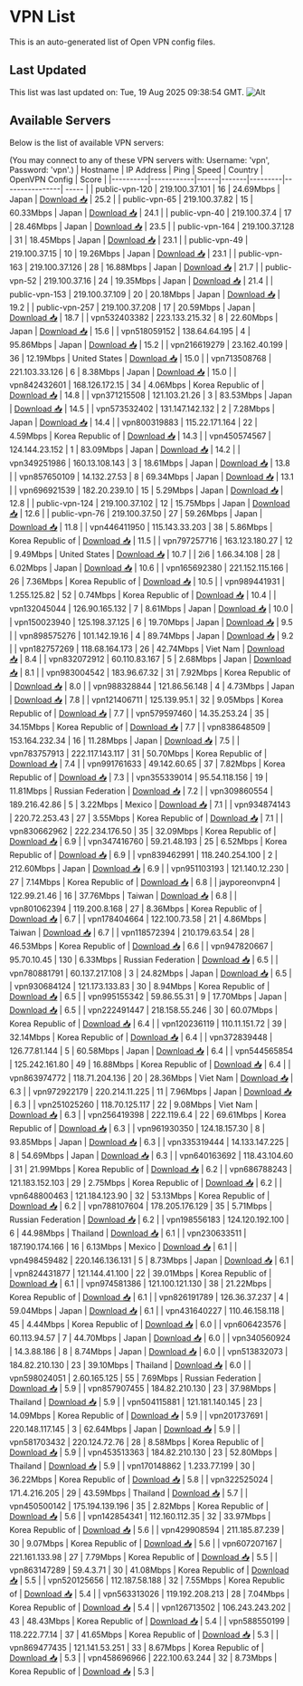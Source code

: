 # VPN List

This is an auto-generated list of Open VPN config files.

## Last Updated

This list was last updated on: Tue, 19 Aug 2025 09:38:54 GMT.
![Alt](https://repobeats.axiom.co/api/embed/186b98318ef1479477931607c1ad7d823f12451f.svg "Repobeats analytics image")

## Available Servers

Below is the list of available VPN servers:

(You may connect to any of these VPN servers with: Username: 'vpn', Password: 'vpn'.)
| Hostname | IP Address | Ping | Speed | Country | OpenVPN Config | Score |
|----------|------------|------|-------|---------|----------------| ----- |
| public-vpn-120 | 219.100.37.101 | 16 | 24.69Mbps | Japan | [Download 📥](./configs/server_0_JP.ovpn) | 25.2 |
| public-vpn-65 | 219.100.37.82 | 15 | 60.33Mbps | Japan | [Download 📥](./configs/server_1_JP.ovpn) | 24.1 |
| public-vpn-40 | 219.100.37.4 | 17 | 28.46Mbps | Japan | [Download 📥](./configs/server_2_JP.ovpn) | 23.5 |
| public-vpn-164 | 219.100.37.128 | 31 | 18.45Mbps | Japan | [Download 📥](./configs/server_3_JP.ovpn) | 23.1 |
| public-vpn-49 | 219.100.37.15 | 10 | 19.26Mbps | Japan | [Download 📥](./configs/server_4_JP.ovpn) | 23.1 |
| public-vpn-163 | 219.100.37.126 | 28 | 16.88Mbps | Japan | [Download 📥](./configs/server_5_JP.ovpn) | 21.7 |
| public-vpn-52 | 219.100.37.16 | 24 | 19.35Mbps | Japan | [Download 📥](./configs/server_6_JP.ovpn) | 21.4 |
| public-vpn-153 | 219.100.37.109 | 20 | 20.18Mbps | Japan | [Download 📥](./configs/server_7_JP.ovpn) | 19.2 |
| public-vpn-257 | 219.100.37.208 | 17 | 20.59Mbps | Japan | [Download 📥](./configs/server_8_JP.ovpn) | 18.7 |
| vpn532403382 | 223.133.215.32 | 8 | 22.60Mbps | Japan | [Download 📥](./configs/server_9_JP.ovpn) | 15.6 |
| vpn518059152 | 138.64.64.195 | 4 | 95.86Mbps | Japan | [Download 📥](./configs/server_10_JP.ovpn) | 15.2 |
| vpn216619279 | 23.162.40.199 | 36 | 12.19Mbps | United States | [Download 📥](./configs/server_11_US.ovpn) | 15.0 |
| vpn713508768 | 221.103.33.126 | 6 | 8.38Mbps | Japan | [Download 📥](./configs/server_12_JP.ovpn) | 15.0 |
| vpn842432601 | 168.126.172.15 | 34 | 4.06Mbps | Korea Republic of | [Download 📥](./configs/server_13_KR.ovpn) | 14.8 |
| vpn371215508 | 121.103.21.26 | 3 | 83.53Mbps | Japan | [Download 📥](./configs/server_14_JP.ovpn) | 14.5 |
| vpn573532402 | 131.147.142.132 | 2 | 7.28Mbps | Japan | [Download 📥](./configs/server_15_JP.ovpn) | 14.4 |
| vpn800319883 | 115.22.171.164 | 22 | 4.59Mbps | Korea Republic of | [Download 📥](./configs/server_16_KR.ovpn) | 14.3 |
| vpn450574567 | 124.144.23.152 | 1 | 83.09Mbps | Japan | [Download 📥](./configs/server_17_JP.ovpn) | 14.2 |
| vpn349251986 | 160.13.108.143 | 3 | 18.61Mbps | Japan | [Download 📥](./configs/server_18_JP.ovpn) | 13.8 |
| vpn857650109 | 14.132.27.53 | 8 | 69.34Mbps | Japan | [Download 📥](./configs/server_19_JP.ovpn) | 13.1 |
| vpn696921539 | 182.20.239.10 | 15 | 5.29Mbps | Japan | [Download 📥](./configs/server_20_JP.ovpn) | 12.8 |
| public-vpn-124 | 219.100.37.102 | 12 | 15.75Mbps | Japan | [Download 📥](./configs/server_21_JP.ovpn) | 12.6 |
| public-vpn-76 | 219.100.37.50 | 27 | 59.26Mbps | Japan | [Download 📥](./configs/server_22_JP.ovpn) | 11.8 |
| vpn446411950 | 115.143.33.203 | 38 | 5.86Mbps | Korea Republic of | [Download 📥](./configs/server_23_KR.ovpn) | 11.5 |
| vpn797257716 | 163.123.180.27 | 12 | 9.49Mbps | United States | [Download 📥](./configs/server_24_US.ovpn) | 10.7 |
| 2i6 | 1.66.34.108 | 28 | 6.02Mbps | Japan | [Download 📥](./configs/server_25_JP.ovpn) | 10.6 |
| vpn165692380 | 221.152.115.166 | 26 | 7.36Mbps | Korea Republic of | [Download 📥](./configs/server_26_KR.ovpn) | 10.5 |
| vpn989441931 | 1.255.125.82 | 52 | 0.74Mbps | Korea Republic of | [Download 📥](./configs/server_27_KR.ovpn) | 10.4 |
| vpn132045044 | 126.90.165.132 | 7 | 8.61Mbps | Japan | [Download 📥](./configs/server_28_JP.ovpn) | 10.0 |
| vpn150023940 | 125.198.37.125 | 6 | 19.70Mbps | Japan | [Download 📥](./configs/server_29_JP.ovpn) | 9.5 |
| vpn898575276 | 101.142.19.16 | 4 | 89.74Mbps | Japan | [Download 📥](./configs/server_30_JP.ovpn) | 9.2 |
| vpn182757269 | 118.68.164.173 | 26 | 42.74Mbps | Viet Nam | [Download 📥](./configs/server_31_VN.ovpn) | 8.4 |
| vpn832072912 | 60.110.83.167 | 5 | 2.68Mbps | Japan | [Download 📥](./configs/server_32_JP.ovpn) | 8.1 |
| vpn983004542 | 183.96.67.32 | 31 | 7.92Mbps | Korea Republic of | [Download 📥](./configs/server_33_KR.ovpn) | 8.0 |
| vpn988328844 | 121.86.56.148 | 4 | 4.73Mbps | Japan | [Download 📥](./configs/server_34_JP.ovpn) | 7.8 |
| vpn121406711 | 125.139.95.1 | 32 | 9.05Mbps | Korea Republic of | [Download 📥](./configs/server_35_KR.ovpn) | 7.7 |
| vpn579597460 | 14.35.253.24 | 35 | 34.15Mbps | Korea Republic of | [Download 📥](./configs/server_36_KR.ovpn) | 7.7 |
| vpn838648509 | 153.164.232.34 | 16 | 11.28Mbps | Japan | [Download 📥](./configs/server_37_JP.ovpn) | 7.5 |
| vpn783757913 | 222.117.143.117 | 31 | 50.70Mbps | Korea Republic of | [Download 📥](./configs/server_38_KR.ovpn) | 7.4 |
| vpn991761633 | 49.142.60.65 | 37 | 7.82Mbps | Korea Republic of | [Download 📥](./configs/server_39_KR.ovpn) | 7.3 |
| vpn355339014 | 95.54.118.156 | 19 | 11.81Mbps | Russian Federation | [Download 📥](./configs/server_40_RU.ovpn) | 7.2 |
| vpn309860554 | 189.216.42.86 | 5 | 3.22Mbps | Mexico | [Download 📥](./configs/server_41_MX.ovpn) | 7.1 |
| vpn934874143 | 220.72.253.43 | 27 | 3.55Mbps | Korea Republic of | [Download 📥](./configs/server_42_KR.ovpn) | 7.1 |
| vpn830662962 | 222.234.176.50 | 35 | 32.09Mbps | Korea Republic of | [Download 📥](./configs/server_43_KR.ovpn) | 6.9 |
| vpn347416760 | 59.21.48.193 | 25 | 6.52Mbps | Korea Republic of | [Download 📥](./configs/server_44_KR.ovpn) | 6.9 |
| vpn839462991 | 118.240.254.100 | 2 | 212.60Mbps | Japan | [Download 📥](./configs/server_45_JP.ovpn) | 6.9 |
| vpn951103193 | 121.140.12.230 | 27 | 7.14Mbps | Korea Republic of | [Download 📥](./configs/server_46_KR.ovpn) | 6.8 |
| jayporeonvpn4 | 122.99.21.46 | 16 | 37.76Mbps | Taiwan | [Download 📥](./configs/server_47_TW.ovpn) | 6.8 |
| vpn801062394 | 119.200.8.168 | 27 | 8.36Mbps | Korea Republic of | [Download 📥](./configs/server_48_KR.ovpn) | 6.7 |
| vpn178404664 | 122.100.73.58 | 21 | 4.86Mbps | Taiwan | [Download 📥](./configs/server_49_TW.ovpn) | 6.7 |
| vpn118572394 | 210.179.63.54 | 28 | 46.53Mbps | Korea Republic of | [Download 📥](./configs/server_50_KR.ovpn) | 6.6 |
| vpn947820667 | 95.70.10.45 | 130 | 6.33Mbps | Russian Federation | [Download 📥](./configs/server_51_RU.ovpn) | 6.5 |
| vpn780881791 | 60.137.217.108 | 3 | 24.82Mbps | Japan | [Download 📥](./configs/server_52_JP.ovpn) | 6.5 |
| vpn930684124 | 121.173.133.83 | 30 | 8.94Mbps | Korea Republic of | [Download 📥](./configs/server_53_KR.ovpn) | 6.5 |
| vpn995155342 | 59.86.55.31 | 9 | 17.70Mbps | Japan | [Download 📥](./configs/server_54_JP.ovpn) | 6.5 |
| vpn222491447 | 218.158.55.246 | 30 | 60.07Mbps | Korea Republic of | [Download 📥](./configs/server_55_KR.ovpn) | 6.4 |
| vpn120236119 | 110.11.151.72 | 39 | 32.14Mbps | Korea Republic of | [Download 📥](./configs/server_56_KR.ovpn) | 6.4 |
| vpn372839448 | 126.77.81.144 | 5 | 60.58Mbps | Japan | [Download 📥](./configs/server_57_JP.ovpn) | 6.4 |
| vpn544565854 | 125.242.161.80 | 49 | 16.88Mbps | Korea Republic of | [Download 📥](./configs/server_58_KR.ovpn) | 6.4 |
| vpn863974772 | 118.71.204.136 | 20 | 28.36Mbps | Viet Nam | [Download 📥](./configs/server_59_VN.ovpn) | 6.3 |
| vpn972922179 | 220.214.11.225 | 11 | 7.96Mbps | Japan | [Download 📥](./configs/server_60_JP.ovpn) | 6.3 |
| vpn251025260 | 118.70.125.117 | 22 | 9.08Mbps | Viet Nam | [Download 📥](./configs/server_61_VN.ovpn) | 6.3 |
| vpn256419398 | 222.119.6.4 | 22 | 69.61Mbps | Korea Republic of | [Download 📥](./configs/server_62_KR.ovpn) | 6.3 |
| vpn961930350 | 124.18.157.30 | 8 | 93.85Mbps | Japan | [Download 📥](./configs/server_63_JP.ovpn) | 6.3 |
| vpn335319444 | 14.133.147.225 | 8 | 54.69Mbps | Japan | [Download 📥](./configs/server_64_JP.ovpn) | 6.3 |
| vpn640163692 | 118.43.104.60 | 31 | 21.99Mbps | Korea Republic of | [Download 📥](./configs/server_65_KR.ovpn) | 6.2 |
| vpn686788243 | 121.183.152.103 | 29 | 2.75Mbps | Korea Republic of | [Download 📥](./configs/server_66_KR.ovpn) | 6.2 |
| vpn648800463 | 121.184.123.90 | 32 | 53.13Mbps | Korea Republic of | [Download 📥](./configs/server_67_KR.ovpn) | 6.2 |
| vpn788107604 | 178.205.176.129 | 35 | 5.71Mbps | Russian Federation | [Download 📥](./configs/server_68_RU.ovpn) | 6.2 |
| vpn198556183 | 124.120.192.100 | 6 | 44.98Mbps | Thailand | [Download 📥](./configs/server_69_TH.ovpn) | 6.1 |
| vpn230633511 | 187.190.174.166 | 16 | 6.13Mbps | Mexico | [Download 📥](./configs/server_70_MX.ovpn) | 6.1 |
| vpn498459482 | 220.146.136.131 | 5 | 8.73Mbps | Japan | [Download 📥](./configs/server_71_JP.ovpn) | 6.1 |
| vpn824431877 | 121.144.41.100 | 22 | 39.01Mbps | Korea Republic of | [Download 📥](./configs/server_72_KR.ovpn) | 6.1 |
| vpn974581386 | 121.100.121.130 | 38 | 21.22Mbps | Korea Republic of | [Download 📥](./configs/server_73_KR.ovpn) | 6.1 |
| vpn826191789 | 126.36.37.237 | 4 | 59.04Mbps | Japan | [Download 📥](./configs/server_74_JP.ovpn) | 6.1 |
| vpn431640227 | 110.46.158.118 | 45 | 4.44Mbps | Korea Republic of | [Download 📥](./configs/server_75_KR.ovpn) | 6.0 |
| vpn606423576 | 60.113.94.57 | 7 | 44.70Mbps | Japan | [Download 📥](./configs/server_76_JP.ovpn) | 6.0 |
| vpn340560924 | 14.3.88.186 | 8 | 8.74Mbps | Japan | [Download 📥](./configs/server_77_JP.ovpn) | 6.0 |
| vpn513832073 | 184.82.210.130 | 23 | 39.10Mbps | Thailand | [Download 📥](./configs/server_78_TH.ovpn) | 6.0 |
| vpn598024051 | 2.60.165.125 | 55 | 7.69Mbps | Russian Federation | [Download 📥](./configs/server_79_RU.ovpn) | 5.9 |
| vpn857907455 | 184.82.210.130 | 23 | 37.98Mbps | Thailand | [Download 📥](./configs/server_80_TH.ovpn) | 5.9 |
| vpn504115881 | 121.181.140.145 | 23 | 14.09Mbps | Korea Republic of | [Download 📥](./configs/server_81_KR.ovpn) | 5.9 |
| vpn201737691 | 220.148.117.145 | 3 | 62.64Mbps | Japan | [Download 📥](./configs/server_82_JP.ovpn) | 5.9 |
| vpn581703432 | 220.124.72.76 | 28 | 8.58Mbps | Korea Republic of | [Download 📥](./configs/server_83_KR.ovpn) | 5.9 |
| vpn453513363 | 184.82.210.130 | 23 | 52.80Mbps | Thailand | [Download 📥](./configs/server_84_TH.ovpn) | 5.9 |
| vpn170148862 | 1.233.77.199 | 30 | 36.22Mbps | Korea Republic of | [Download 📥](./configs/server_85_KR.ovpn) | 5.8 |
| vpn322525024 | 171.4.216.205 | 29 | 43.59Mbps | Thailand | [Download 📥](./configs/server_86_TH.ovpn) | 5.7 |
| vpn450500142 | 175.194.139.196 | 35 | 2.82Mbps | Korea Republic of | [Download 📥](./configs/server_87_KR.ovpn) | 5.6 |
| vpn142854341 | 112.160.112.35 | 32 | 33.97Mbps | Korea Republic of | [Download 📥](./configs/server_88_KR.ovpn) | 5.6 |
| vpn429908594 | 211.185.87.239 | 30 | 9.07Mbps | Korea Republic of | [Download 📥](./configs/server_89_KR.ovpn) | 5.6 |
| vpn607207167 | 221.161.133.98 | 27 | 7.79Mbps | Korea Republic of | [Download 📥](./configs/server_90_KR.ovpn) | 5.5 |
| vpn863147289 | 59.4.3.71 | 30 | 41.08Mbps | Korea Republic of | [Download 📥](./configs/server_91_KR.ovpn) | 5.5 |
| vpn520125656 | 112.187.58.188 | 32 | 7.55Mbps | Korea Republic of | [Download 📥](./configs/server_92_KR.ovpn) | 5.4 |
| vpn563313026 | 119.192.208.213 | 28 | 7.04Mbps | Korea Republic of | [Download 📥](./configs/server_93_KR.ovpn) | 5.4 |
| vpn126713502 | 106.243.243.202 | 43 | 48.43Mbps | Korea Republic of | [Download 📥](./configs/server_94_KR.ovpn) | 5.4 |
| vpn588550199 | 118.222.77.14 | 37 | 41.65Mbps | Korea Republic of | [Download 📥](./configs/server_95_KR.ovpn) | 5.3 |
| vpn869477435 | 121.141.53.251 | 33 | 8.67Mbps | Korea Republic of | [Download 📥](./configs/server_96_KR.ovpn) | 5.3 |
| vpn458696966 | 222.100.63.244 | 32 | 8.73Mbps | Korea Republic of | [Download 📥](./configs/server_97_KR.ovpn) | 5.3 |
